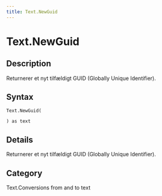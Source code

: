 ```yaml
---
title: Text.NewGuid
---
```


# Text.NewGuid


## Description

Returnerer et nyt tilfældigt GUID (Globally Unique Identifier).


## Syntax

```powerquery
Text.NewGuid(

) as text
```


## Details

Returnerer et nyt tilfældigt GUID (Globally Unique Identifier).



## Category
Text.Conversions from and to text
